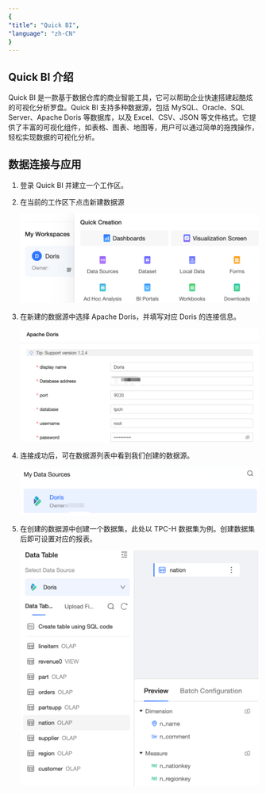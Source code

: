 ```yaml
---
{
"title": "Quick BI",
"language": "zh-CN"
}
---
```


## Quick BI 介绍
Quick BI 是一款基于数据仓库的商业智能工具，它可以帮助企业快速搭建起酷炫的可视化分析罗盘。Quick BI 支持多种数据源，包括 MySQL、Oracle、SQL Server、Apache Doris 等数据库，以及 Excel、CSV、JSON 等文件格式。它提供了丰富的可视化组件，如表格、图表、地图等，用户可以通过简单的拖拽操作，轻松实现数据的可视化分析。
## 数据连接与应用
1. 登录 Quick BI 并建立一个工作区。
2. 在当前的工作区下点击新建数据源

   ![create workspace](/images/bi-quickbi-en-1.png)

3. 在新建的数据源中选择 Apache Doris，并填写对应 Doris 的连接信息。

   ![Doris information](/images/bi-quickbi-en-2.png)

4. 连接成功后，可在数据源列表中看到我们创建的数据源。

   ![data source](/images/bi-quickbi-en-3.png)

5. 在创建的数据源中创建一个数据集，此处以 TPC-H 数据集为例。创建数据集后即可设置对应的报表。

   ![Doris table](/images/bi-quickbi-en-4.png)
